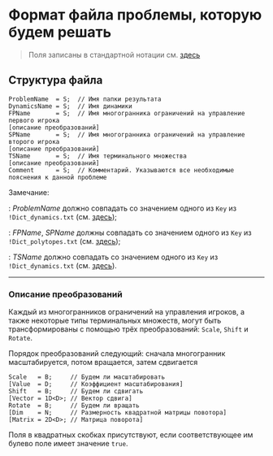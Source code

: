 # Формат файла проблемы, которую будем решать

> Поля записаны в стандартной нотации см. [здесь](../DataFormat.md)

## Структура файла

```
ProblemName  = S;  // Имя папки результата
DynamicsName = S;  // Имя динамики
FPName       = S;  // Имя многогранника ограничений на управление первого игрока
[описание преобразований]
SPName       = S;  // Имя многогранника ограничений на управление второго игрока
[описание преобразований]
TSName       = S;  // Имя терминального множества
[описание преобразований]
Comment      = S;  // Комментарий. Указываются все необходимые пояснения к данной проблеме
```

Замечание:

: _ProblemName_ должно совпадать со значением одного из `Key` из
`!Dict_dynamics.txt` (см. [здесь](../LDG_FolderStructure.md));

: _FPName_, _SPName_ должны совпадать со значением одного из `Key` из
`!Dict_polytopes.txt` (см. [здесь](../LDG_FolderStructure.md));

: _TSName_ должно совпадать со значением одного из `Key` из
`!Dict_dynamics.txt` (см. [здесь](../LDG_FolderStructure.md)).

---

### Описание преобразований

Каждый из многогранников ограничений на управления игроков, а также некоторые типы терминальных множеств, могут быть трансформированы с помощью трёх преобразований: `Scale`, `Shift` и `Rotate`.

Порядок преобразований следующий: сначала многогранник масштабируется, потом вращается, затем сдвигается

```
Scale   = B;     // Будем ли масштабировать
[Value  = D;     // Коэффициент масштабирования]
Shift   = B;     // Будем ли сдвигать
[Vector = 1D<D>; // Вектор сдвига]
Rotate  = B;     // Будем ли вращать
[Dim    = N;     // Размерность квадратной матрицы повотора]
[Matrix = 2D<D>; // Матрица поворота]
```

Поля в квадратных скобках присутствуют, если соответствующее им булево поле имеет значение `true`.